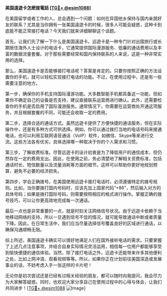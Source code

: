 **美国遠遊卡怎麽接電話 [[TG💪+ @esim1088](https://t.me/s/esim1088)]**

在美国留学或者工作的人，总会遇到一个问题：如何在异国他乡保持与国内亲朋好友的联系？尤其是当你拥有一张美国遠遊卡的时候，很多人可能会疑惑，这种卡到底能不能正常接打电话？今天我们就来详细聊聊这个话题。

首先，让我们先了解一下什么是美国遠遊卡。远遊卡是一种专门针对出国旅行或长期居住海外人士设计的电话卡，它通常提供国际漫游服务、低廉的通话费用以及丰富的数据流量套餐。对于那些需要经常和国内保持联系的人来说，这是一种非常实用的选择。

那么，美国遠遊卡是否能够接打电话呢？答案是肯定的。只要你按照正确的方法设置你的手机，就可以轻松实现接打电话的功能。不过，在使用过程中，还是有一些需要注意的地方。

第一步，确保你的手机支持国际漫游功能。大多数智能手机都具备这一功能，但如果你不确定自己的设备是否支持，建议直接联系运营商进行确认。此外，还需要检查你的手机是否启用了国际漫游服务。通常情况下，你需要在运营商处开通这项服务，并且根据套餐的不同，可能还会收取一定的费用。

第二步，选择合适的通话方式。虽然远遊卡提供了方便快捷的通话服务，但在实际操作中，还是有多种方式可供选择。例如，你可以通过拨打当地的电话号码来接通电话，也可以利用互联网语音通话（VoIP）软件，如微信、Skype等来进行交流。这些方法各有优劣，具体选择哪一种取决于你的个人需求和习惯。

第三步，了解收费标准。尽管远遊卡的设计初衷是为了降低用户的通信成本，但仍然存在一定的费用支出。因此，在使用之前，务必清楚地了解相关资费标准，包括通话时长、短信数量以及流量消耗等方面的细节。这样可以帮助你更好地规划预算，避免不必要的经济损失。

第四步，学会正确拨号。在美国使用远遊卡接打电话时，必须遵循特定的拨号规则。比如，当你要拨打国内号码时，应该先加上国家代码“+86”，然后输入对方的具体号码；如果是拨打国际号码，则需要按照相应的格式进行操作。掌握正确的拨号技巧，可以让你更高效地完成每一次通话。

最后一点也是非常重要的一点，就是时刻关注网络信号状况。由于远遊卡依赖于当地移动网络的支持，所以一旦遇到信号不佳的情况，就可能导致通话中断或者质量下降。因此，在日常生活中，我们应当尽量选择信号覆盖良好的区域进行通话，以确保沟通顺畅无阻。

综上所述，美国遠遊卡确实可以很好地满足人们在国外接听电话的需求。只要掌握了上述几点注意事项，并结合自身实际情况灵活运用，相信每一位用户都能够享受到愉快便捷的通信体验。当然，除了接打电话之外，远遊卡还能带来许多其他便利之处，比如上网冲浪、观看视频等等。所以，如果你正在计划前往美国深造或发展事业的话，不妨考虑入手一张这样的卡片吧！

无论你是初次尝试还是已经有过相关经验的朋友，都可以随时向我提问，我会尽力为大家解答疑惑。同时，也欢迎大家分享自己在使用过程中的心得与体会，让我们共同进步！[[TG💪+ @esim1088](https://t.me/s/esim1088) ![Image](https://i.postimg.cc/4NQfJmqS/Snipaste-2025-05-13-00-14-12.png)]
